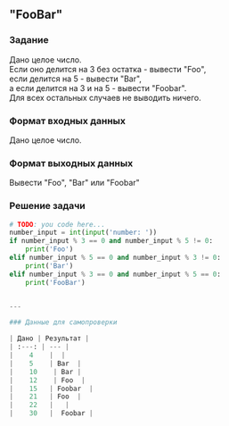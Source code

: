 ## "FooBar"

### Задание

Дано целое число. \
Если оно делится на 3 без остатка - вывести "Foo", \
если делится на 5 - вывести "Bar", \
а если делится на 3 и на 5 - вывести "Foobar". \
Для всех остальных случаев не выводить ничего.

### Формат входных данных

Дано целое число.

### Формат выходных данных

Вывести "Foo", "Bar" или "Foobar"

### Решение задачи

```python
# TODO: you code here...
number_input = int(input('number: '))
if number_input % 3 == 0 and number_input % 5 != 0:
    print('Foo')
elif number_input % 5 == 0 and number_input % 3 != 0:
    print('Bar')
elif number_input % 3 == 0 and number_input % 5 == 0:
    print('FooBar')


---

### Данные для самопроверки

| Дано | Результат |
| :---: | --- |
|    4    |  |
|    5    | Bar  |
|    10    | Bar |
|    12    | Foo  |
|    15   | Foobar  |
|    21   | Foo  |
|    22   |   |
|    30   |  Foobar |

